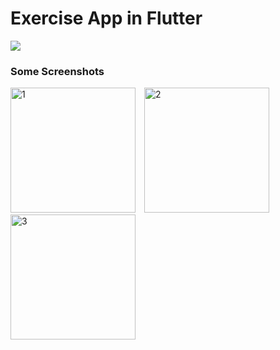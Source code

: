 
# Exercise App in Flutter
![](https://img.shields.io/github/last-commit/imranjeet/Exercise-App.svg?label=last%20update&style=flat)
<!-- <h4 align="start">
 This is a basic mobile application that uses the flutter framework to create a Travel App.
</h4> -->

### Some Screenshots

<img src="https://github.com/imranjeet/Exercise-App/assets/48348342/4700ba28-4d3d-4c4b-815e-eaa2301da6fa" alt="1" width="200" style="margin-right: 10px;"/>
<img src="https://github.com/imranjeet/Exercise-App/assets/48348342/aabc5e6f-0c8c-4178-b91f-df47a04d0792" alt="2" width="200" style="margin-right: 10px;"/>
<img src="https://github.com/imranjeet/Exercise-App/assets/48348342/0d466bad-0463-45f3-82c9-13f9fcc370c5" alt="3" width="200" style="margin-right: 10px;"/>

  
